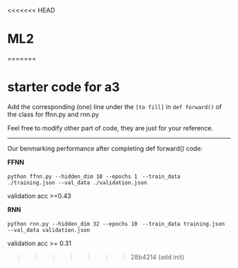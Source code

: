 <<<<<<< HEAD
# ML2
=======
# starter code for a3

Add the corresponding (one) line under the ``[to fill]`` in ``def forward()`` of the class for ffnn.py and rnn.py

Feel free to modify other part of code, they are just for your reference.

---

Our benmarking performance after completing def forward() code:

**FFNN**

``python ffnn.py --hidden_dim 10 --epochs 1 ``
``--train_data ./training.json --val_data ./validation.json``

validation acc >=0.43

**RNN**

``python rnn.py --hidden_dim 32 --epochs 10 ``
``--train_data training.json --val_data validation.json``

validation acc >= 0.31
>>>>>>> 28b4214 (add init)
